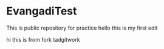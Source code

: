 # EvangadiTest

This is public repository for practice
hello this is my first edit

hi this is from fork tadgitwork
